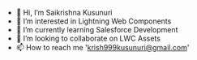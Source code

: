 - 👋 Hi, I’m Saikrishna Kusunuri
- 👀 I’m interested in Lightning Web Components
- 🌱 I’m currently learning Salesforce Development
- 💞️ I’m looking to collaborate on LWC Assets
- 📫 How to reach me 'krish999kusunuri@gmail.com'


